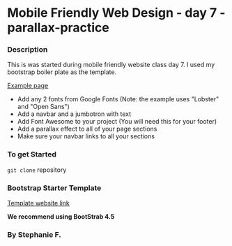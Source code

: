 # Mobile Friendly Web Design - day 7 - parallax-practice  

### Description
This is was started during mobile friendly website class day 7.  I used my bootstrap boiler plate as the template.

[Example page](https://geekwiseacademy.github.io/virtual-mobile-friendly-websites/img/parallax-practice.jpg)

- Add any 2 fonts from Google Fonts (Note: the example uses "Lobster" and "Open Sans")
- Add a navbar and a jumbotron with text
- Add Font Awesome to your project (You will need this for your footer)
- Add a parallax effect to all of your page sections
- Make sure your navbar links to all your sections

### To get Started
`git clone` repository

### Bootstrap Starter Template
[Template website link](https://getbootstrap.com/docs/4.5/getting-started/introduction/#starter-template)

**We recommend using BootStrab 4.5**

### By Stephanie F.
